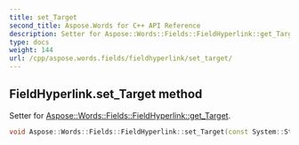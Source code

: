 ```yaml
---
title: set_Target
second_title: Aspose.Words for C++ API Reference
description: Setter for Aspose::Words::Fields::FieldHyperlink::get_Target. 
type: docs
weight: 144
url: /cpp/aspose.words.fields/fieldhyperlink/set_target/
---
```

## FieldHyperlink.set_Target method


Setter for [Aspose::Words::Fields::FieldHyperlink::get_Target](../get_target/).

```cpp
void Aspose::Words::Fields::FieldHyperlink::set_Target(const System::String &value)
```

